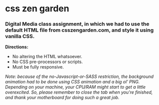 # css zen garden
 
### Digital Media class assignment, in which we had to use the default HTML file from csszengarden.com, and style it using vanilla CSS.

**Directions:** 
- No altering the HTML whatsoever. 
- No CSS pre-processors or scripts. 
- Must be fully responsive.

*Note: because of the no-Javascript-or-SASS restriction, the background animation had to be done using CSS animation and a big ol' PNG. Depending on your machine, your CPU/RAM might start to get a little overexcited. So, please remember to close the tab when you're finished, and thank your motherboard for doing such a great job.*
